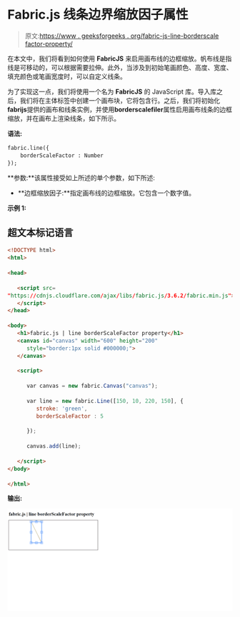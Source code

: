 # Fabric.js 线条边界缩放因子属性

> 原文:[https://www . geeksforgeeks . org/fabric-js-line-borderscale factor-property/](https://www.geeksforgeeks.org/fabric-js-line-borderscalefactor-property/)

在本文中，我们将看到如何使用 **FabricJS** 来启用画布线的边框缩放。帆布线是指线是可移动的，可以根据需要拉伸。此外，当涉及到初始笔画颜色、高度、宽度、填充颜色或笔画宽度时，可以自定义线条。

为了实现这一点，我们将使用一个名为 **FabricJS** 的 JavaScript 库。导入库之后，我们将在主体标签中创建一个画布块，它将包含行。之后，我们将初始化**fabrijs**提供的画布和线条实例，并使用**borderscalefiler**属性启用画布线条的边框缩放，并在画布上渲染线条，如下所示。

**语法:**

```html
fabric.line({
    borderScaleFactor : Number
});
```

**参数:**该属性接受如上所述的单个参数，如下所述:

*   **边框缩放因子:**指定画布线的边框缩放。它包含一个数字值。

**示例 1:**

## 超文本标记语言

```html
<!DOCTYPE html> 
<html> 

<head> 

   <script src= 
"https://cdnjs.cloudflare.com/ajax/libs/fabric.js/3.6.2/fabric.min.js"> 
   </script> 
</head> 

<body> 
   <h1>fabric.js | line borderScaleFactor property</h1>
   <canvas id="canvas" width="600" height="200"
      style="border:1px solid #000000;"> 
   </canvas> 

   <script> 

      var canvas = new fabric.Canvas("canvas"); 

      var line = new fabric.Line([150, 10, 220, 150], { 
         stroke: 'green',
         borderScaleFactor : 5

      }); 

      canvas.add(line); 

   </script> 
</body> 

</html> 
```

**输出:**

![](img/926555835e504065dc9368f2385ff1ea.png)